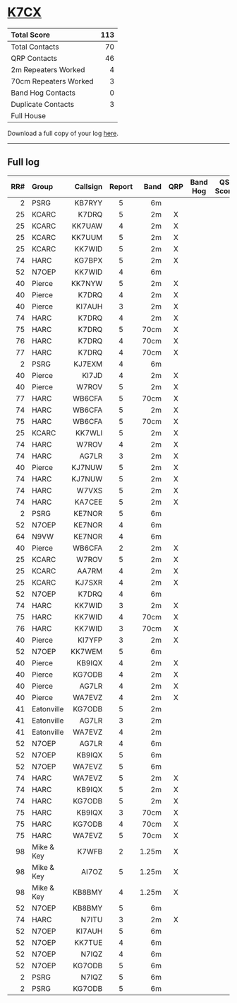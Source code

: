 # [K7CX](https://www.qrz.com/db/K7CX)

| Total Score           |   113 |
|:----------------------|------:|
| Total Contacts        |    70 |
| QRP Contacts          |    46 |
| 2m Repeaters Worked   |     4 |
| 70cm Repeaters Worked |     3 |
| Band Hog Contacts     |     0 |
| Duplicate Contacts    |     3 |
| Full House            |       |

Download a full copy of your log [here](/results/K7CX/log.csv).

---

## Full log


|   RR# | Group      |   Callsign |  Report  |   Band |  QRP  |  Band Hog  |   QSO Score |
|------:|:-----------|-----------:|:--------:|-------:|:-----:|:----------:|------------:|
|     2 | PSRG       |     KB7RYY |    5     |     6m |       |            |           1 |
|    25 | KCARC      |      K7DRQ |    5     |     2m |   X   |            |           2 |
|    25 | KCARC      |     KK7UAW |    4     |     2m |   X   |            |           2 |
|    25 | KCARC      |     KK7UUM |    5     |     2m |   X   |            |           2 |
|    25 | KCARC      |     KK7WID |    5     |     2m |   X   |            |           2 |
|    74 | HARC       |     KG7BPX |    5     |     2m |   X   |            |           2 |
|    52 | N7OEP      |     KK7WID |    4     |     6m |       |            |           1 |
|    40 | Pierce     |     KK7NYW |    5     |     2m |   X   |            |           2 |
|    40 | Pierce     |      K7DRQ |    4     |     2m |   X   |            |           2 |
|    40 | Pierce     |     KI7AUH |    3     |     2m |   X   |            |           2 |
|    74 | HARC       |      K7DRQ |    4     |     2m |   X   |            |           2 |
|    75 | HARC       |      K7DRQ |    5     |   70cm |   X   |            |           2 |
|    76 | HARC       |      K7DRQ |    4     |   70cm |   X   |            |           2 |
|    77 | HARC       |      K7DRQ |    4     |   70cm |   X   |            |           2 |
|     2 | PSRG       |     KJ7EXM |    4     |     6m |       |            |           1 |
|    40 | Pierce     |      KI7JD |    4     |     2m |   X   |            |           2 |
|    40 | Pierce     |      W7ROV |    5     |     2m |   X   |            |           2 |
|    77 | HARC       |     WB6CFA |    5     |   70cm |   X   |            |           2 |
|    74 | HARC       |     WB6CFA |    5     |     2m |   X   |            |           2 |
|    75 | HARC       |     WB6CFA |    5     |   70cm |   X   |            |           2 |
|    25 | KCARC      |     KK7WLI |    5     |     2m |   X   |            |           2 |
|    74 | HARC       |      W7ROV |    4     |     2m |   X   |            |           2 |
|    74 | HARC       |      AG7LR |    3     |     2m |   X   |            |           2 |
|    40 | Pierce     |     KJ7NUW |    5     |     2m |   X   |            |           2 |
|    74 | HARC       |     KJ7NUW |    5     |     2m |   X   |            |           2 |
|    74 | HARC       |      W7VXS |    5     |     2m |   X   |            |           2 |
|    74 | HARC       |     KA7CEE |    5     |     2m |   X   |            |           2 |
|     2 | PSRG       |     KE7NOR |    5     |     6m |       |            |           1 |
|    52 | N7OEP      |     KE7NOR |    4     |     6m |       |            |           1 |
|    64 | N9VW       |     KE7NOR |    4     |     6m |       |            |           1 |
|    40 | Pierce     |     WB6CFA |    2     |     2m |   X   |            |           2 |
|    25 | KCARC      |      W7ROV |    5     |     2m |   X   |            |           2 |
|    25 | KCARC      |      AA7RM |    4     |     2m |   X   |            |           2 |
|    25 | KCARC      |     KJ7SXR |    4     |     2m |   X   |            |           2 |
|    52 | N7OEP      |      K7DRQ |    4     |     6m |       |            |           1 |
|    74 | HARC       |     KK7WID |    3     |     2m |   X   |            |           2 |
|    75 | HARC       |     KK7WID |    4     |   70cm |   X   |            |           2 |
|    76 | HARC       |     KK7WID |    3     |   70cm |   X   |            |           2 |
|    40 | Pierce     |     KI7YFP |    3     |     2m |   X   |            |           2 |
|    52 | N7OEP      |     KK7WEM |    5     |     6m |       |            |           1 |
|    40 | Pierce     |     KB9IQX |    4     |     2m |   X   |            |           2 |
|    40 | Pierce     |     KG7ODB |    4     |     2m |   X   |            |           2 |
|    40 | Pierce     |      AG7LR |    4     |     2m |   X   |            |           2 |
|    40 | Pierce     |     WA7EVZ |    4     |     2m |   X   |            |           2 |
|    41 | Eatonville |     KG7ODB |    5     |     2m |       |            |           1 |
|    41 | Eatonville |      AG7LR |    3     |     2m |       |            |           1 |
|    41 | Eatonville |     WA7EVZ |    4     |     2m |       |            |           1 |
|    52 | N7OEP      |      AG7LR |    4     |     6m |       |            |           1 |
|    52 | N7OEP      |     KB9IQX |    5     |     6m |       |            |           1 |
|    52 | N7OEP      |     WA7EVZ |    5     |     6m |       |            |           1 |
|    74 | HARC       |     WA7EVZ |    5     |     2m |   X   |            |           2 |
|    74 | HARC       |     KB9IQX |    5     |     2m |   X   |            |           2 |
|    74 | HARC       |     KG7ODB |    5     |     2m |   X   |            |           2 |
|    75 | HARC       |     KB9IQX |    3     |   70cm |   X   |            |           2 |
|    75 | HARC       |     KG7ODB |    4     |   70cm |   X   |            |           2 |
|    75 | HARC       |     WA7EVZ |    5     |   70cm |   X   |            |           2 |
|    98 | Mike & Key |      K7WFB |    2     |  1.25m |   X   |            |           2 |
|    98 | Mike & Key |      AI7OZ |    5     |  1.25m |   X   |            |           2 |
|    98 | Mike & Key |     KB8BMY |    4     |  1.25m |   X   |            |           2 |
|    52 | N7OEP      |     KB8BMY |    5     |     6m |       |            |           1 |
|    74 | HARC       |      N7ITU |    3     |     2m |   X   |            |           2 |
|    52 | N7OEP      |     KI7AUH |    5     |     6m |       |            |           1 |
|    52 | N7OEP      |     KK7TUE |    4     |     6m |       |            |           1 |
|    52 | N7OEP      |      N7IQZ |    4     |     6m |       |            |           1 |
|    52 | N7OEP      |     KG7ODB |    5     |     6m |       |            |           1 |
|     2 | PSRG       |      N7IQZ |    5     |     6m |       |            |           1 |
|     2 | PSRG       |     KG7ODB |    5     |     6m |       |            |           1 |